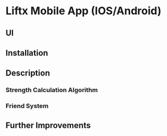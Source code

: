 # Liftx Mobile App (IOS/Android)

## UI


## Installation

## Description

### Strength Calculation Algorithm

### Friend System

## Further Improvements

